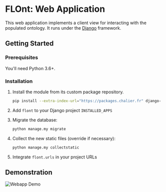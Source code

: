 # FLOnt: Web Application

This web application implements a client view for interacting with the populated
ontology. It runs under the [Django](https://www.djangoproject.com/) framework.

## Getting Started

### Prerequisites

You'll need Python 3.6+.

### Installation

1. Install the module from its custom package repository.
    ```bash
    pip install --extra-index-url="https://packages.chalier.fr" django-flont
    ```

2. Add `flont` to your Django project `INSTALLED_APPS`

3. Migrate the database:
    ```bash
    python manage.my migrate
    ```

4. Collect the new static files (override if necessary):
    ```bash
    python manage.my collectstatic
    ```

5. Integrate `flont.urls` in your project URLs

## Demonstration

![Webapp Demo](https://i.imgur.com/SQwJ6yD.png)
